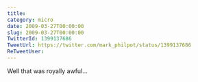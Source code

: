 ```yaml
---
title: 
category: micro
date: 2009-03-27T00:00:00
slug: 2009-03-27T00:00:00
TwitterId: 1399137686
TweetUrl: https://twitter.com/mark_philpot/status/1399137686
ReTweetUser: 
---
```


Well that was royally awful...